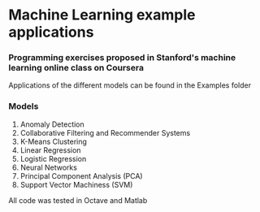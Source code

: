 # Machine Learning example applications
### Programming exercises proposed in Stanford's machine learning online class on Coursera

Applications of the different models can be found in the Examples folder

### Models

1. Anomaly Detection 
2. Collaborative Filtering and Recommender Systems
3. K-Means Clustering
4. Linear Regression
5. Logistic Regression 
6. Neural Networks
7. Principal Component Analysis (PCA)
8. Support Vector Machiness (SVM)

All code was tested in Octave and Matlab 